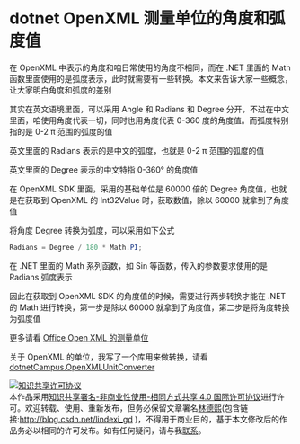# dotnet OpenXML 测量单位的角度和弧度值

在 OpenXML 中表示的角度和咱日常使用的角度不相同，而在 .NET 里面的 Math 函数里面使用的是弧度表示，此时就需要有一些转换。本文来告诉大家一些概念，让大家明白角度和弧度的差别

<!--more-->
<!-- 发布 -->

其实在英文语境里面，可以采用 Angle 和 Radians 和 Degree 分开，不过在中文里面，咱使用角度代表一切，同时也用角度代表 0-360 度的角度值。而弧度特别指的是 0-2 π 范围的弧度的值

英文里面的 Radians 表示的是中文的弧度，也就是 0-2 π 范围的弧度的值

英文里面的 Degree 表示的中文特指 0-360° 的角度值

在 OpenXML SDK 里面，采用的基础单位是 60000 倍的 Degree 角度值，也就是在获取到 OpenXML 的 Int32Value 时，获取数值，除以 60000 就拿到了角度值

将角度 Degree 转换为弧度，可以采用如下公式

```csharp
Radians = Degree / 180 * Math.PI;
```

在 .NET 里面的 Math 系列函数，如 Sin 等函数，传入的参数要求使用的是 Radians 弧度表示

因此在获取到 OpenXML SDK 的角度值的时候，需要进行两步转换才能在 .NET 的 Math 进行转换，第一步是除以 60000 就拿到了角度值，第二步是将角度转换为弧度值

更多请看 [Office Open XML 的测量单位](https://blog.lindexi.com/post/Office-Open-XML-%E7%9A%84%E6%B5%8B%E9%87%8F%E5%8D%95%E4%BD%8D.html )

关于 OpenXML 的单位，我写了一个库用来做转换，请看 [dotnetCampus.OpenXMLUnitConverter](https://github.com/dotnet-campus/dotnetCampus.OfficeDocumentZipper)

<a rel="license" href="http://creativecommons.org/licenses/by-nc-sa/4.0/"><img alt="知识共享许可协议" style="border-width:0" src="https://licensebuttons.net/l/by-nc-sa/4.0/88x31.png" /></a><br />本作品采用<a rel="license" href="http://creativecommons.org/licenses/by-nc-sa/4.0/">知识共享署名-非商业性使用-相同方式共享 4.0 国际许可协议</a>进行许可。欢迎转载、使用、重新发布，但务必保留文章署名[林德熙](http://blog.csdn.net/lindexi_gd)(包含链接:http://blog.csdn.net/lindexi_gd )，不得用于商业目的，基于本文修改后的作品务必以相同的许可发布。如有任何疑问，请与我[联系](mailto:lindexi_gd@163.com)。  
